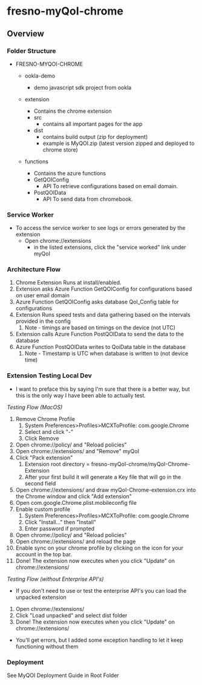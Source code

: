 # fresno-myQoI-chrome

## Overview
### Folder Structure
* FRESNO-MYQOI-CHROME
	* ookla-demo
    	* demo javascript sdk project from ookla
	* extension
    	* Contains the chrome extension
    	* src 
        	* contains all important pages for the app
      	* dist
        	* contains build output (zip for deployment)
        	* example is MyQOI.zip (latest version zipped and deployed to chrome store)
  
	* functions
    	* Contains the azure functions
      	* GetQOIConfig
        	* API To retrieve configurations based on email domain.
      	* PostQOIData
        	* API To send data from chromebook.
### Service Worker
* To access the service worker to see logs or errors generated by the extension
	* Open chrome://extensions
		* in the listed extensions, click the "service worked" link under myQoI

### Architecture Flow
1. Chrome Extension Runs at install/enabled.
2. Extension asks Azure Function GetQOIConfig for configurations based on user email domain
3. Azure Function GetQOIConfig asks database QoI_Config table for configurations
4. Extension Runs speed tests and data gathering based on the intervals provided in the config
   1. Note - timings are based on timings on the device (not UTC)
5. Extension calls Azure Function PostQOIData to send the data to the database
6. Azure Function PostQOIData writes to QoiData table in the database
   1. Note - Timestamp is UTC when database is written to (not device time)

### Extension Testing Local Dev
* I want to preface this by saying I'm sure that there is a better way, but this is the only way I have been able to actually test.

*Testing Flow (MacOS)*
1. Remove Chrome Profile
	1. System Preferences>Profiles>MCXToProfile: com.google.Chrome
	2. Select and click "-"
	3. Click Remove
2. Open chrome://policy/ and "Reload policies"
3. Open chrome://extensions/ and "Remove" myQoI
4. Click "Pack extension"
	1. Extension root directory = fresno-myQoI-chrome/myQoI-Chrome-Extension
	2. After your first build it will generate a Key file that will go in the second field
5. Open chrome://extensions/ and draw myQoI-Chrome-extension.crx into the Chrome window and click "Add extension"
6. Open com.google.Chrome.plist.mobileconfig file
7. Enable custom profile
	1. System Preferences>Profiles>MCXToProfile: com.google.Chrome
	2. Click "Install..." then "Install"
	3. Enter password if prompted
8. Open chrome://policy/ and "Reload policies"
9. Open chrome://extensions/ and reload the page
10. Enable sync on your chrome profile by clicking on the icon for your account in the top bar.
11. Done! The extension now executes when you click "Update" on chrome://extensions/

*Testing Flow (without Enterprise API's)*
* If you don't need to use or test the enterprise API's you can load the unpacked extension

1. Open chrome://extensions/
2. Click "Load unpacked" and select dist folder
3. Done! The extension now executes when you click "Update" on chrome://extensions/

* You'll get errors, but I added some exception handling to let it keep functioning without them

### Deployment
See MyQOI Deployment Guide in Root Folder